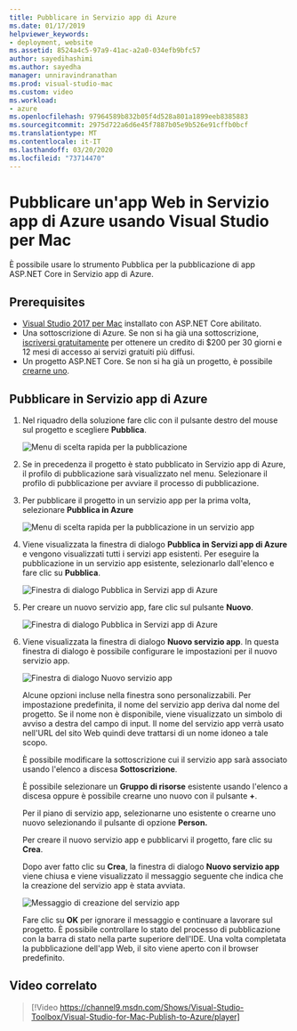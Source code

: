 ```yaml
---
title: Pubblicare in Servizio app di Azure
ms.date: 01/17/2019
helpviewer_keywords:
- deployment, website
ms.assetid: 8524a4c5-97a9-41ac-a2a0-034efb9bfc57
author: sayedihashimi
ms.author: sayedha
manager: unniravindranathan
ms.prod: visual-studio-mac
ms.custom: video
ms.workload:
- azure
ms.openlocfilehash: 97964589b832b05f4d528a801a1899eeb8385883
ms.sourcegitcommit: 2975d722a6d6e45f7887b05e9b526e91cffb0bcf
ms.translationtype: MT
ms.contentlocale: it-IT
ms.lasthandoff: 03/20/2020
ms.locfileid: "73714470"
---
```

# <a name="publish-a-web-app-to-azure-app-service-using-visual-studio-for-mac"></a>Pubblicare un'app Web in Servizio app di Azure usando Visual Studio per Mac

È possibile usare lo strumento Pubblica per la pubblicazione di app ASP.NET Core in Servizio app di Azure.

## <a name="prerequisites"></a>Prerequisites

- [Visual Studio 2017 per Mac](https://visualstudio.microsoft.com/downloads/?utm_medium=microsoft&utm_source=docs.microsoft.com&utm_campaign=inline+link&utm_content=download+vs4mac2017) installato con ASP.NET Core abilitato.
- Una sottoscrizione di Azure. Se non si ha già una sottoscrizione, [iscriversi gratuitamente](https://azure.microsoft.com/free/dotnet/) per ottenere un credito di $200 per 30 giorni e 12 mesi di accesso ai servizi gratuiti più diffusi.
- Un progetto ASP.NET Core. Se non si ha già un progetto, è possibile [crearne uno](/visualstudio/mac/create-new-projects?view=vsmac-2017).

## <a name="publish-to-azure-app-service"></a>Pubblicare in Servizio app di Azure

 1. Nel riquadro della soluzione fare clic con il pulsante destro del mouse sul progetto e scegliere **Pubblica**.

    ![Menu di scelta rapida per la pubblicazione](media/publish-context-menu.png)

 2. Se in precedenza il progetto è stato pubblicato in Servizio app di Azure, il profilo di pubblicazione sarà visualizzato nel menu. Selezionare il profilo di pubblicazione per avviare il processo di pubblicazione.

 3. Per pubblicare il progetto in un servizio app per la prima volta, selezionare **Pubblica in Azure**

    ![Menu di scelta rapida per la pubblicazione in un servizio app](media/publish-to-azure-context-menu.png)

 4. Viene visualizzata la finestra di dialogo **Pubblica in Servizi app di Azure** e vengono visualizzati tutti i servizi app esistenti. Per eseguire la pubblicazione in un servizio app esistente, selezionarlo dall'elenco e fare clic su **Pubblica**.

    ![Finestra di dialogo Pubblica in Servizi app di Azure](media/publish-to-app-service-dialog.png)

 5. Per creare un nuovo servizio app, fare clic sul pulsante **Nuovo**.

    ![Finestra di dialogo Pubblica in Servizi app di Azure](media/publish-to-app-service-dialog-new-selected.png)

 6. Viene visualizzata la finestra di dialogo **Nuovo servizio app**. In questa finestra di dialogo è possibile configurare le impostazioni per il nuovo servizio app.

    ![Finestra di dialogo Nuovo servizio app](media/publish-new-app-service.png)

    Alcune opzioni incluse nella finestra sono personalizzabili. Per impostazione predefinita, il nome del servizio app deriva dal nome del progetto. Se il nome non è disponibile, viene visualizzato un simbolo di avviso a destra del campo di input. Il nome del servizio app verrà usato nell'URL del sito Web quindi deve trattarsi di un nome idoneo a tale scopo.

    È possibile modificare la sottoscrizione cui il servizio app sarà associato usando l'elenco a discesa **Sottoscrizione**.

    È possibile selezionare un **Gruppo di risorse** esistente usando l'elenco a discesa oppure è possibile crearne uno nuovo con il pulsante **+**.

    Per il piano di servizio app, selezionarne uno esistente o crearne uno nuovo selezionando il pulsante di opzione **Person.**

    Per creare il nuovo servizio app e pubblicarvi il progetto, fare clic su **Crea**.

    Dopo aver fatto clic su **Crea**, la finestra di dialogo **Nuovo servizio app** viene chiusa e viene visualizzato il messaggio seguente che indica che la creazione del servizio app è stata avviata.

      ![Messaggio di creazione del servizio app](media/publish-create-app-service-message.png)

    Fare clic su **OK** per ignorare il messaggio e continuare a lavorare sul progetto. È possibile controllare lo stato del processo di pubblicazione con la barra di stato nella parte superiore dell'IDE. Una volta completata la pubblicazione dell'app Web, il sito viene aperto con il browser predefinito.

## <a name="related-video"></a>Video correlato

> [!Video https://channel9.msdn.com/Shows/Visual-Studio-Toolbox/Visual-Studio-for-Mac-Publish-to-Azure/player]
